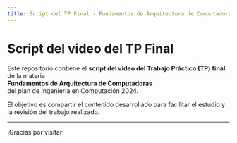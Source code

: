 ```yaml
---
title: Script del TP Final - Fundamentos de Arquitectura de Computadoras
---
```


# Script del video del TP Final

Este repositorio contiene el **script del video del Trabajo Práctico (TP) final** de la materia  
**Fundamentos de Arquitectura de Computadoras**  
del plan de Ingeniería en Computación 2024.

El objetivo es compartir el contenido desarrollado para facilitar el estudio y la revisión del trabajo realizado.

---

¡Gracias por visitar!
